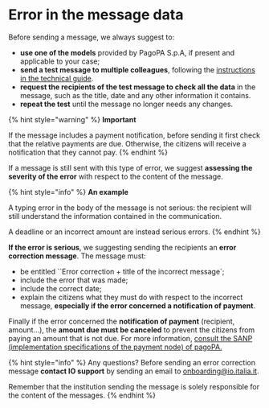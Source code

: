 # Error in the message data

Before sending a message, we always suggest to:

* **use one of the models** provided by PagoPA S.p.A, if present and applicable to your case;
* **send a test message to multiple colleagues**, following the [instructions in the technical guide](http://127.0.0.1:5000/s/coSKRte21UjDBRWKLtEs/funzionalita/inviare-un-messaggio/messaggi-di-test).
* **request the recipients of the test message to check all the data** in the message, such as the title, date and any other information it contains.
* **repeat the test** until the message no longer needs any changes.

{% hint style="warning" %}
**Important**

If the message includes a payment notification, before sending it first check that the relative payments are due. Otherwise, the citizens will receive a notification that they cannot pay.
{% endhint %}

If a message is still sent with this type of error, we suggest **assessing the severity of the error** with respect to the content of the message.

{% hint style="info" %}
**An example**

A typing error in the body of the message is not serious: the recipient will still understand the information contained in the communication.

A deadline or an incorrect amount are instead serious errors.
{% endhint %}

**If the error is serious**, we suggesting sending the recipients an **error correction message**. The message must:

* be entitled \`\`Error correction + title of the incorrect message\`;
* include the error that was made;
* include the correct date;
* explain the citizens what they must do with respect to the incorrect message, **especially if the error concerned a notification of payment**.

Finally if the error concerned the **notification of payment** (recipient, amount...), the **amount due must be canceled** to prevent the citizens from paying an amount that is not due. For more information, [consult the SANP (implementation specifications of the payment node) of pagoPA.](https://docs.pagopa.it/sanp/casi-duso/pagamento-di-un-avviso-presso-psp)

{% hint style="info" %}
Any questions? Before sending an error correction message **contact IO support** by sending an email to [onboarding@io.italia.it](mailto:onboarding@io.italia.it).

Remember that the institution sending the message is solely responsible for the content of the messages.
{% endhint %}
